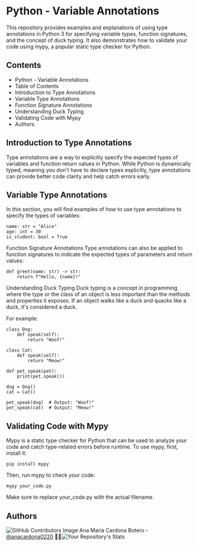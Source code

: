 # Python - Variable Annotations
This repository provides examples and explanations of using type annotations in Python 3 for specifying variable types, function signatures, and the concept of duck typing. It also demonstrates how to validate your code using mypy, a popular static type checker for Python.

##  Contents
* Python - Variable Annotations
* Table of Contents
* Introduction to Type Annotations
* Variable Type Annotations
* Function Signature Annotations
* Understanding Duck Typing
* Validating Code with Mypy
* Authors
## Introduction to Type Annotations
Type annotations are a way to explicitly specify the expected types of variables and function return values in Python. While Python is dynamically typed, meaning you don't have to declare types explicitly, type annotations can provide better code clarity and help catch errors early.

## Variable Type Annotations
In this section, you will find examples of how to use type annotations to specify the types of variables:

```
name: str = "Alice"
age: int = 30
is_student: bool = True
```

Function Signature Annotations
Type annotations can also be applied to function signatures to indicate the expected types of parameters and return values:
```
def greet(name: str) -> str:
    return f"Hello, {name}!"
```

Understanding Duck Typing
Duck typing is a concept in programming where the type or the class of an object is less important than the methods and properties it exposes. If an object walks like a duck and quacks like a duck, it's considered a duck.

For example:
```
class Dog:
    def speak(self):
        return "Woof!"

class Cat:
    def speak(self):
        return "Meow!"

def pet_speak(pet):
    print(pet.speak())

dog = Dog()
cat = Cat()

pet_speak(dog)  # Output: "Woof!"
pet_speak(cat)  # Output: "Meow!"
```

## Validating Code with Mypy
Mypy is a static type checker for Python that can be used to analyze your code and catch type-related errors before runtime. To use mypy, first, install it:
```
pip install mypy
```
Then, run mypy to check your code:
```
mypy your_code.py
```
Make sure to replace your_code.py with the actual filename.

## Authors
![GitHub Contributors Image](https://contrib.rocks/image?repo=anacardona0220/holbertonschool-higher_level_programming) Ana Maria Cardona Botero - <a href="https://github.com/anacardona0220" target="_blank"> @anacardona0220</a> :genie_woman:![Your Repository's Stats](https://github-readme-stats.vercel.app/api?username=anacardona0220&show_icons=true)


